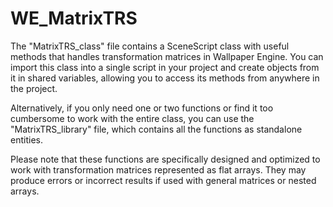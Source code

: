 # WE_MatrixTRS

The "MatrixTRS_class" file contains a SceneScript class with useful methods that handles transformation matrices in Wallpaper Engine.
You can import this class into a single script in your project and create objects from it in shared variables, allowing you to access its methods from anywhere in the project.

Alternatively, if you only need one or two functions or find it too cumbersome to work with the entire class, you can use the "MatrixTRS_library" file, which contains all the functions as standalone entities.

Please note that these functions are specifically designed and optimized to work with transformation matrices represented as flat arrays.
They may produce errors or incorrect results if used with general matrices or nested arrays.
